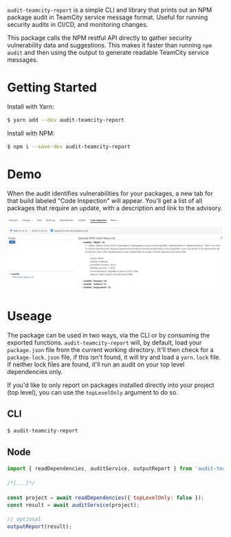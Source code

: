 `audit-teamcity-report` is a simple CLI and library that prints out an NPM package audit in TeamCity service message format. Useful for running security audits in CI/CD, and monitoring changes.

This package calls the NPM restful API directly to gather security vulnerability data and suggestions. This makes it faster than running `npm audit` and then using the output to generate readable TeamCity service messages.

# Getting Started

Install with Yarn:

```bash
$ yarn add --dev audit-teamcity-report
```

Install with NPM:

```bash
$ npm i --save-dev audit-teamcity-report
```

# Demo

When the audit identifies vulnerabilities for your packages, a new tab for that build labeled "Code Inspection" will appear. You'll get a list of all packages that require an update, with a description and link to the advisory.

![alt text](demo.png)

# Useage

The package can be used in two ways, via the CLI or by consuming the exported functions. `audit-teamcity-report` will, by default, load your `package.json` file from the current working directory. It'll then check for a `package-lock.json` file, if this isn't found, it will try and load a `yarn.lock` file. If neither lock files are found, it'll run an audit on your top level dependencies only.

If you'd like to only report on packages installed directly into your project (top level), you can use the `topLevelOnly` argument to do so.

## CLI

```bash
$ audit-teamcity-report
```

## Node

```javascript
import { readDependencies, auditService, outputReport } from 'audit-teamcity-report';

/*[...]*/

const project = await readDependencies({ topLevelOnly: false });
const result = await auditService(project);

// optional
outputReport(result);
```
